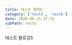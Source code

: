 ```yaml
---
title: 테스트 제목5
category: ['test5', 'test6']
date: 2020-06-15 17:33
subPath: test5
---
```


테스트 블로깅5
